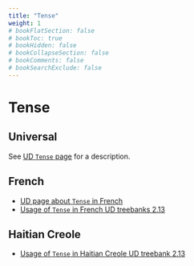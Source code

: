 ```yaml
---
title: "Tense"
weight: 1
# bookFlatSection: false
# bookToc: true
# bookHidden: false
# bookCollapseSection: false
# bookComments: false
# bookSearchExclude: false
---
```


# Tense

## Universal

See [UD `Tense` page](https://universaldependencies.org/u/feat/Tense.html) for a description.


## French
 - [UD page about `Tense` in French](https://universaldependencies.org/fr/feat/Tense.html)
 - [Usage of `Tense` in French UD treebanks 2.13](https://tables.grew.fr/?data=ud_feats/Tense&rows=UD_French)


## Haitian Creole
 - [Usage of `Tense` in Haitian Creole UD treebank 2.13](https://tables.grew.fr/?data=ud_feats/Tense&rows=Haitian_Creole)


